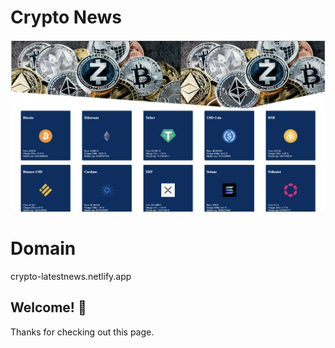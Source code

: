# Crypto News

![Design preview for the Todo app coding challenge](./design/crypto.png)

# Domain

crypto-latestnews.netlify.app

## Welcome! 👋

Thanks for checking out this page.
